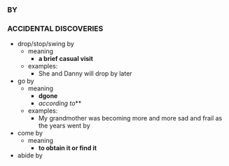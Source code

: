### BY
### ACCIDENTAL DISCOVERIES
* drop/stop/swing by
  * meaning
    * **a brief casual visit** 
  * examples:
    * She and Danny will drop by later
* go by
  * meaning
    * **dgone** 
    * *according to***
  * examples: 
    * My grandmother was becoming more and more sad and frail as the years went by
* come by 
  * meaning
    * **to obtain it or find it**
* abide by
